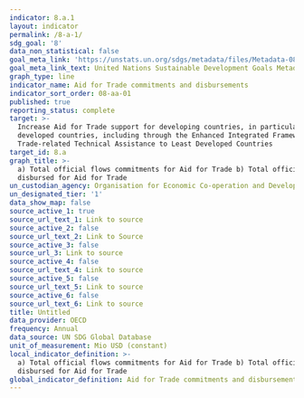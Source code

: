 ```yaml
---
indicator: 8.a.1
layout: indicator
permalink: /8-a-1/
sdg_goal: '8'
data_non_statistical: false
goal_meta_link: 'https://unstats.un.org/sdgs/metadata/files/Metadata-08-0A-01.pdf '
goal_meta_link_text: United Nations Sustainable Development Goals Metadata (PDF 208 KB)
graph_type: line
indicator_name: Aid for Trade commitments and disbursements
indicator_sort_order: 08-aa-01
published: true
reporting_status: complete
target: >-
  Increase Aid for Trade support for developing countries, in particular least
  developed countries, including through the Enhanced Integrated Framework for
  Trade-related Technical Assistance to Least Developed Countries
target_id: 8.a
graph_title: >-
  a) Total official flows commitments for Aid for Trade b) Total official flows
  disbursed for Aid for Trade
un_custodian_agency: Organisation for Economic Co-operation and Development (OECD)
un_designated_tier: '1'
data_show_map: false
source_active_1: true
source_url_text_1: Link to source
source_active_2: false
source_url_text_2: Link to Source
source_active_3: false
source_url_3: Link to source
source_active_4: false
source_url_text_4: Link to source
source_active_5: false
source_url_text_5: Link to source
source_active_6: false
source_url_text_6: Link to source
title: Untitled
data_provider: OECD
frequency: Annual
data_source: UN SDG Global Database
unit_of_measurement: Mio USD (constant)
local_indicator_definition: >-
  a) Total official flows commitments for Aid for Trade b) Total official flows
  disbursed for Aid for Trade
global_indicator_definition: Aid for Trade commitments and disbursements
---
```

